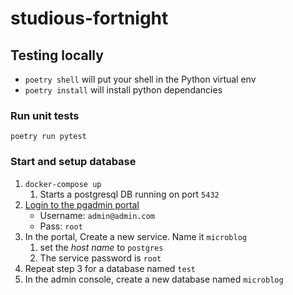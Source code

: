 # studious-fortnight


## Testing locally
- `poetry shell` will put your shell in the Python virtual env
- `poetry install` will install python dependancies

### Run unit tests 
`poetry run pytest`

### Start and setup database
1. `docker-compose up`
   1. Starts a postgresql DB running on port `5432`
2. [Login to the pgadmin portal](http://localhost:5050/) 
   - Username: `admin@admin.com`
   - Pass: `root`
3. In the portal, Create a new service. Name it `microblog`
   1. set the *host name* to `postgres`
   2. The service password is `root`
4. Repeat step 3 for a database named `test`
4. In the admin console, create a new database named `microblog`
